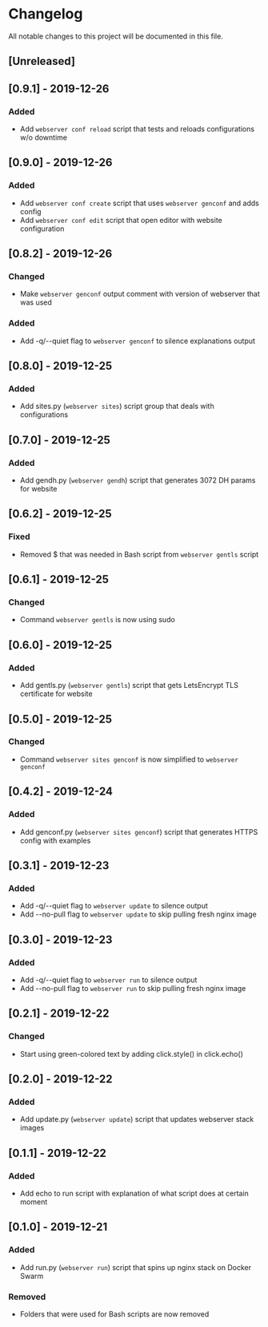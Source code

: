 # Changelog

All notable changes to this project will be documented in this file.

## [Unreleased]

## [0.9.1] - 2019-12-26

### Added

* Add `webserver conf reload` script that tests and reloads configurations w/o downtime

## [0.9.0] - 2019-12-26

### Added

* Add `webserver conf create` script that uses `webserver genconf` and adds config
* Add `webserver conf edit` script that open editor with website configuration

## [0.8.2] - 2019-12-26

### Changed

* Make `webserver genconf` output comment with version of webserver that was used

### Added

* Add -q/--quiet flag to `webserver genconf` to silence explanations output

## [0.8.0] - 2019-12-25

### Added

* Add sites.py (`webserver sites`) script group that deals with configurations

## [0.7.0] - 2019-12-25

### Added

* Add gendh.py (`webserver gendh`) script that generates 3072 DH params for website

## [0.6.2] - 2019-12-25

### Fixed

* Removed $ that was needed in Bash script from `webserver gentls` script

## [0.6.1] - 2019-12-25

### Changed

* Command `webserver gentls` is now using sudo

## [0.6.0] - 2019-12-25

### Added

* Add gentls.py (`webserver gentls`) script that gets LetsEncrypt TLS certificate for website

## [0.5.0] - 2019-12-25

### Changed

* Command `webserver sites genconf` is now simplified to `webserver genconf`

## [0.4.2] - 2019-12-24

### Added

* Add genconf.py (`webserver sites genconf`) script that generates HTTPS config with examples

## [0.3.1] - 2019-12-23

### Added

* Add -q/--quiet flag to `webserver update` to silence output
* Add --no-pull flag to `webserver update` to skip pulling fresh nginx image

## [0.3.0] - 2019-12-23

### Added

* Add -q/--quiet flag to `webserver run` to silence output
* Add --no-pull flag to `webserver run` to skip pulling fresh nginx image

## [0.2.1] - 2019-12-22

### Changed

* Start using green-colored text by adding click.style() in click.echo()

## [0.2.0] - 2019-12-22

### Added

* Add update.py (`webserver update`) script that updates webserver stack images

## [0.1.1] - 2019-12-22

### Added

* Add echo to run script with explanation of what script does at certain moment

## [0.1.0] - 2019-12-21

### Added

* Add run.py (`webserver run`) script that spins up nginx stack on Docker Swarm

### Removed

* Folders that were used for Bash scripts are now removed
